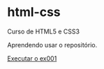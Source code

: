 # html-css
Curso de HTML5 e CSS3

Aprendendo usar o repositório.

<a href="https://github.com/alexbastostj/html-css/exercicios/ex001/index.html"> Executar o ex001</a>


